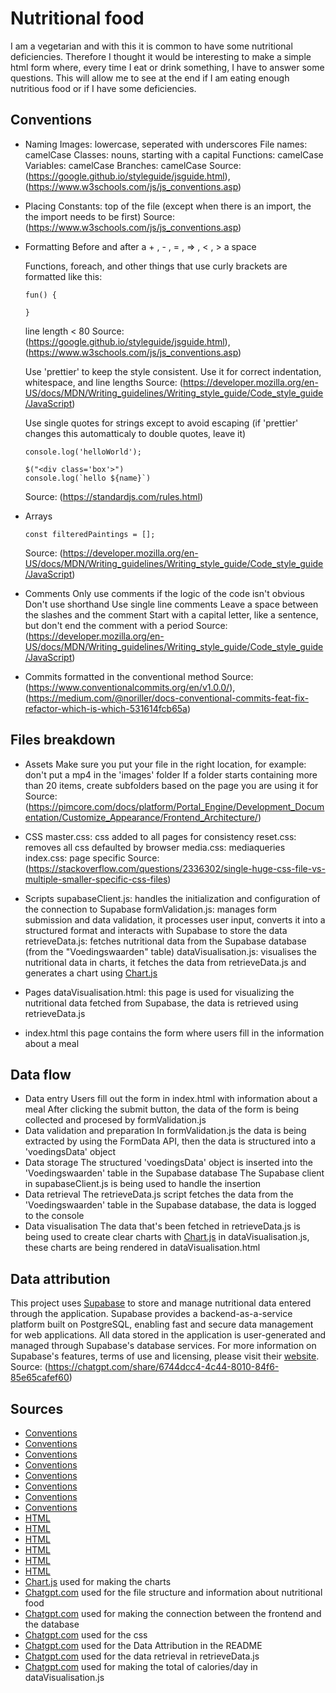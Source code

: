 # Nutritional food

I am a vegetarian and with this it is common to have some nutritional deficiencies. Therefore I thought it would be interesting to make a simple html form where, every time I eat or drink something, I have to answer some questions. This will allow me to see at the end if I am eating enough nutritious food or if I have some deficiencies.

## Conventions

- Naming
  Images: lowercase, seperated with underscores
  File names: camelCase
  Classes: nouns, starting with a capital
  Functions: camelCase
  Variables: camelCase
  Branches: camelCase
  Source: (https://google.github.io/styleguide/jsguide.html), (https://www.w3schools.com/js/js_conventions.asp)

- Placing
  Constants: top of the file (except when there is an import, the the import needs to be first)
  Source: (https://www.w3schools.com/js/js_conventions.asp)

- Formatting
  Before and after a + , - , = , => , < , > a space

  Functions, foreach, and other things that use curly brackets are formatted like this:

  ```
  fun() {

  }
  ```

  line length < 80
  Source: (https://google.github.io/styleguide/jsguide.html), (https://www.w3schools.com/js/js_conventions.asp)

  Use 'prettier' to keep the style consistent. Use it for correct indentation, whitespace, and line lengths
  Source: (https://developer.mozilla.org/en-US/docs/MDN/Writing_guidelines/Writing_style_guide/Code_style_guide/JavaScript)

  Use single quotes for strings except to avoid escaping (if 'prettier' changes this automatticaly to double quotes, leave it)

  ```
  console.log('helloWorld');
  ```

  ```
  $("<div class='box'>")
  console.log(`hello ${name}`)
  ```

  Source: (https://standardjs.com/rules.html)

- Arrays

  ```
  const filteredPaintings = [];
  ```

  Source: (https://developer.mozilla.org/en-US/docs/MDN/Writing_guidelines/Writing_style_guide/Code_style_guide/JavaScript)

- Comments
  Only use comments if the logic of the code isn't obvious
  Don't use shorthand
  Use single line comments
  Leave a space between the slashes and the comment
  Start with a capital letter, like a sentence, but don't end the comment with a period
  Source: (https://developer.mozilla.org/en-US/docs/MDN/Writing_guidelines/Writing_style_guide/Code_style_guide/JavaScript)

- Commits
  formatted in the conventional method
  Source: (https://www.conventionalcommits.org/en/v1.0.0/), (https://medium.com/@noriller/docs-conventional-commits-feat-fix-refactor-which-is-which-531614fcb65a)

## Files breakdown

- Assets
  Make sure you put your file in the right location, for example: don't put a mp4 in the 'images' folder
  If a folder starts containing more than 20 items, create subfolders based on the page you are using it for
  Source: (https://pimcore.com/docs/platform/Portal_Engine/Development_Documentation/Customize_Appearance/Frontend_Architecture/)

- CSS
  master.css: css added to all pages for consistency
  reset.css: removes all css defaulted by browser
  media.css: mediaqueries
  index.css: page specific
  Source: (https://stackoverflow.com/questions/2336302/single-huge-css-file-vs-multiple-smaller-specific-css-files)

- Scripts
  supabaseClient.js: handles the initialization and configuration of the connection to Supabase
  formValidation.js: manages form submission and data validation, it processes user input, converts it into a structured format and interacts with Supabase to store the data
  retrieveData.js: fetches nutritional data from the Supabase database (from the "Voedingswaarden" table)
  dataVisualisation.js: visualises the nutritional data in charts, it fetches the data from retrieveData.js and generates a chart using [Chart.js](https://www.chartjs.org/docs/latest/getting-started/)

- Pages
  dataVisualisation.html: this page is used for visualizing the nutritional data fetched from Supabase, the data is retrieved using retrieveData.js

- index.html
  this page contains the form where users fill in the information about a meal

## Data flow

- Data entry
  Users fill out the form in index.html with information about a meal
  After clicking the submit button, the data of the form is being collected and procesed by formValidation.js
- Data validation and preparation
  In formValidation.js the data is being extracted by using the FormData API, then the data is structured into a 'voedingsData' object
- Data storage
  The structured 'voedingsData' object is inserted into the 'Voedingswaarden' table in the Supabase database
  The Supabase client in supabaseClient.js is being used to handle the insertion
- Data retrieval
  The retrieveData.js script fetches the data from the 'Voedingswaarden' table in the Supabase database, the data is logged to the console
- Data visualisation
  The data that's been fetched in retrieveData.js is being used to create clear charts with [Chart.js](https://www.chartjs.org/docs/latest/getting-started/) in dataVisualisation.js, these charts are being rendered in dataVisualisation.html

## Data attribution

This project uses [Supabase](https://supabase.com/) to store and manage nutritional data entered through the application. Supabase provides a backend-as-a-service platform built on PostgreSQL, enabling fast and secure data management for web applications.
All data stored in the application is user-generated and managed through Supabase's database services. For more information on Supabase's features, terms of use and licensing, please visit their [website](https://supabase.com/terms).
Source: (https://chatgpt.com/share/6744dcc4-4c44-8010-84f6-85e65cafef60)

## Sources

- [Conventions](https://www.w3schools.com/js/js_conventions.asp)
- [Conventions](https://google.github.io/styleguide/jsguide.html)
- [Conventions](https://www.conventionalcommits.org/en/v1.0.0/)
- [Conventions](https://stackoverflow.com/questions/2336302/single-huge-css-file-vs-multiple-smaller-specific-css-files)
- [Conventions](https://developer.mozilla.org/en-US/docs/MDN/Writing_guidelines/Writing_style_guide/Code_style_guide/JavaScript)
- [Conventions](https://standardjs.com/rules.html)
- [Conventions](https://pimcore.com/docs/platform/Portal_Engine/Development_Documentation/Customize_Appearance/Frontend_Architecture/)
- [Conventions](https://medium.com/@noriller/docs-conventional-commits-feat-fix-refactor-which-is-which-531614fcb65a)
- [HTML](https://www.w3schools.com/tags/tag_select.asp)
- [HTML](https://www.w3schools.com/tags/att_input_type_datetime-local.asp)
- [HTML](https://www.w3schools.com/tags/tag_input.asp)
- [HTML](https://www.w3schools.com/tags/att_input_type_number.asp)
- [HTML](https://codepen.io/chamsi/pen/LavooJ)
- [HTML](https://www.nutribites.nl/artikel/vitamine-voor-vegetariers/#:~:text=Vegetarisch%20eten%20kan%20lekker%20en,geen%20vlees%20eet%20%5B1%5D.)
- [Chart.js](https://www.chartjs.org/docs/latest/getting-started/) used for making the charts
- [Chatgpt.com](https://chatgpt.com/share/6741a7fa-1f38-8010-a0ba-f386f460149f) used for the file structure and information about nutritional food
- [Chatgpt.com](https://chatgpt.com/share/6743175e-713c-8010-8a5b-bdff87f0bfce) used for making the connection between the frontend and the database
- [Chatgpt.com](https://chatgpt.com/share/6744c548-3ee0-8010-9704-3938b6790304) used for the css
- [Chatgpt.com](https://chatgpt.com/share/6744dcc4-4c44-8010-84f6-85e65cafef60) used for the Data Attribution in the README
- [Chatgpt.com](https://chatgpt.com/share/6773d756-89dc-8010-bd9f-96c05c52380d) used for the data retrieval in retrieveData.js
- [Chatgpt.com](https://chatgpt.com/share/67794a38-ad10-8010-9356-d5f467ac5e41) used for making the total of calories/day in dataVisualisation.js
